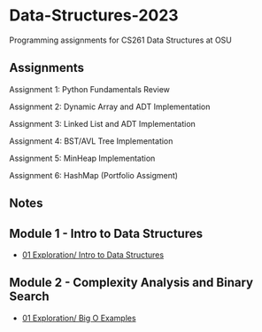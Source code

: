 # Data-Structures-2023
Programming assignments for CS261 Data Structures at OSU

## Assignments

Assignment 1: Python Fundamentals Review

Assignment 2: Dynamic Array and ADT Implementation

Assignment 3: Linked List and ADT Implementation

Assignment 4: BST/AVL Tree Implementation

Assignment 5: MinHeap Implementation

Assignment 6: HashMap (Portfolio Assigment)

## Notes

## Module 1 - Intro to Data Structures

- [01 Exploration/ Intro to Data Structures](https://github.com/franceslinyc/Data-Structures-2023/tree/main/Module%201%20-%20Intro%20to%20Data%20Structures/01%20Exploration:%20Intro%20to%20Data%20Structures)

## Module 2 - Complexity Analysis and Binary Search

- [01 Exploration/ Big O Examples](https://github.com/franceslinyc/Data-Structures-2023/tree/main/Module%202%20-%20Complexity%20Analysis%20and%20Binary%20Search/01%20Exploration:%20Big%20O%20Examples)

